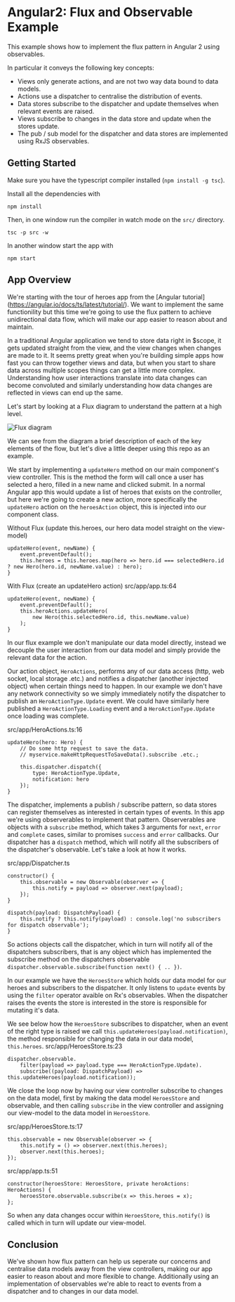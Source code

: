 Angular2: Flux and Observable Example
=====================================

This example shows how to implement the flux pattern in Angular 2 using observables.

In particular it conveys the following key concepts:
- Views only generate actions, and are not two way data bound to data models.
- Actions use a dispatcher to centralise the distribution of events.
- Data stores subscribe to the dispatcher and update themselves when relevant events are raised.
- Views subscribe to changes in the data store and update when the stores update.
- The pub / sub model for the dispatcher and data stores are implemented using RxJS observables.

Getting Started
---------------
Make sure you have the typescript compiler installed (`npm install -g tsc`).

Install all the dependencies with 
```
npm install
```

Then, in one window run the compiler in watch mode on the `src/` directory.
```
tsc -p src -w
```

In another window start the app with
```
npm start
```

App Overview
---------------

We're starting with the tour of heroes app from the [Angular tutorial] (https://angular.io/docs/ts/latest/tutorial/). We want to implement the same functionility but
this time we're going to use the flux pattern to achieve unidirectional data flow, which will make our app easier to reason about and maintain.

In a traditional Angular application we tend to store data right in $scope, it gets updated straight from the view, and the view changes when changes are made to it.
It seems pretty great when you're building simple apps how fast you can throw together views and data,
but when you start to share data across multiple scopes things can get a little more complex.
Understanding how user interactions translate into data changes can become convoluted and similarly understanding how data changes are reflected in views can end up the same. 

Let's start by looking at a Flux diagram to understand the pattern at a high level.

![Flux diagram](https://facebook.github.io/flux/img/flux-simple-f8-diagram-explained-1300w.png)  

We can see from the diagram a brief description of each of the key elements of the flow, but let's dive a little deeper using this repo as an example.

We start by implementing a `updateHero` method on our main component's view controller. This is the method the form will call once a user has selected a hero, filled in a new name and clicked submit.
In a normal Angular app this would update a list of heroes that exists on the controller, but here we're going to create a new action, more specifically the `updateHero` action on the `heroesAction` object, this is injected into our component class.

Without Flux (update this.heroes, our hero data model straight on the view-model)
```
updateHero(event, newName) {
	event.preventDefault();
	this.heroes = this.heroes.map(hero => hero.id === selectedHero.id ? new Hero(hero.id, newName.value) : hero);
}
```

With Flux (create an updateHero action)
src/app/app.ts:64
```
updateHero(event, newName) {
	event.preventDefault();
	this.heroActions.updateHero(
		new Hero(this.selectedHero.id, this.newName.value)
	);
}
```

In our flux example we don't manipulate our data model directly, instead we decouple the user interaction from our data model and simply provide the relevant data for the action.

Our action object, `HeroActions`, performs any of our data access (http, web socket, local storage .etc.) and notifies a dispatcher (another injected object) when certain things need to happen.
In our example we don't have any network connectivity so we simply immediately notify the dispatcher to publish an `HeroActionType.Update` event.
We could have similarly here published a `HeroActionType.Loading` event and a `HeroActionType.Update` once loading was complete.

src/app/HeroActions.ts:16
```
updateHero(hero: Hero) {
	// Do some http request to save the data.
	// myservice.makeHttpRequestToSaveData().subscribe .etc.;
	
	this.dispatcher.dispatch({
		type: HeroActionType.Update,
		notification: hero
	});
}
```

The dispatcher, implements a publish / subscribe pattern, so data stores can register themselves as interested in certain types of events.
In this app we're using observerables to implement that pattern. Observerables are objects with a `subscribe` method, which takes 3 arguments for `next`, `error` and `complete` cases, similar to promises `success` and `error` callbacks.
Our dispatcher has a `dispatch` method, which will notify all the subscribers of the dispatcher's observable. Let's take a look at how it works.

src/app/Dispatcher.ts
```
constructor() {
	this.observable = new Observable(observer => {
		this.notify = payload => observer.next(payload); 
	});
}

dispatch(payload: DispatchPayload) {
	this.notify ? this.notify(payload) : console.log('no subscribers for dispatch observable');
}
```

So actions objects call the dispatcher, which in turn will notify all of the dispatchers subscribers, that is any object which has implemented the subscribe method on the dispatchers observable `dispatcher.observable.subscribe(function next() { .. })`.

In our example we have the `HeroesStore` which holds our data model for our heroes and subscribers to the dispatcher. It only listens to `update` events by using the `filter` operator avaible on Rx's observables. When the dispatcher raises the events the store is interested in the store is responsible for mutating it's data.

We see below how the `HeroesStore` subscribes to dispatcher, when an event of the right type is raised we call `this.updateHeroes(payload.notification)`, the method responsible for changing the data in our data model, `this.heroes`.
src/app/HeroesStore.ts:23
```
dispatcher.observable.
	filter(payload => payload.type === HeroActionType.Update).
	subscribe((payload: DispatchPayload) => this.updateHeroes(payload.notification));
``` 

We close the loop now by having our view controller subscribe to changes on the data model, first by making the data model `HeroesStore` and observable, and then calling `subscribe` in the view controller and assigning our view-model to the data model in `HeroesStore`.

src/app/HeroesStore.ts:17
```
this.observable = new Observable(observer => {
	this.notify = () => observer.next(this.heroes);    
	observer.next(this.heroes);
});
```

src/app/app.ts:51
```
constructor(heroesStore: HeroesStore, private heroActions: HeroActions) {
	heroesStore.observable.subscribe(x => this.heroes = x);
};
```

So when any data changes occur within `HeroesStore`, `this.notify()` is called which in turn will update our view-model.

Conclusion
-----------
We've shown how flux pattern can help us seperate our concerns and centralise data models away from the view controllers, making our app easier to reason about and more flexible to change.
Additionally using an implementation of observables we're able to react to events from a dispatcher and to changes in our data model.  
